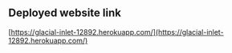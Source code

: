 ## Deployed website link
[https://glacial-inlet-12892.herokuapp.com/](https://glacial-inlet-12892.herokuapp.com/)